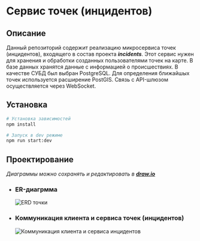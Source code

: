 # Сервис точек (инцидентов)

## Описание

Данный репозиторий содержит реализацию микросервиса точек (инцидентов), входящего в состав проекта ***incidents***.
Этот сервис нужен для хранения и обработки созданных пользователями точек на карте. В базе данных хранятся данные с информацией о происшествиях.
В качестве CУБД был выбран PostgreSQL. Для определения ближайшых точек используется расширение PostGIS.
Связь с API-шлюзом осуществляется через WebSocket.

## Установка

```bash
# Установка зависимостей
npm install

# Запуск в dev режиме
npm run start:dev
```

## Проектирование

_Диаграммы можно сохранять и редактировать в ***[draw.io](https://app.diagrams.net/)***_
  
- ### ER-диагрмма 
  ![ERD точки](https://github.com/ByeLarry/indcidents-marks-service/assets/120035099/5f73b2a3-3c2a-4f66-846a-b6136be328cf)

- ### Коммуникация клиента и сервиса точек (инцидентов)
  ![Коммуникация клиента и сервиса инцидентов](https://github.com/ByeLarry/indcidents-marks-service/assets/120035099/091906ad-5a97-406e-9e90-0326961e17db)


